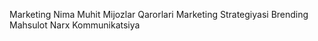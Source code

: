 Marketing Nima
Muhit
Mijozlar Qarorlari
Marketing Strategiyasi
Brending
Mahsulot
Narx
Kommunikatsiya
